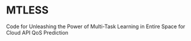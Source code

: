 # MTLESS
Code for Unleashing the Power of Multi-Task Learning in Entire Space for Cloud API QoS Prediction
